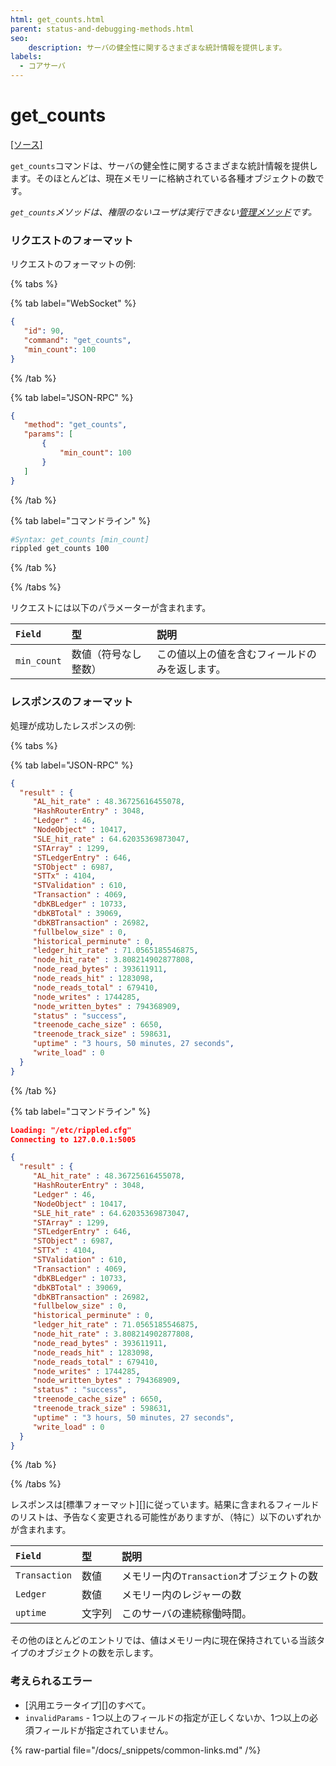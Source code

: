 ```yaml
---
html: get_counts.html
parent: status-and-debugging-methods.html
seo:
    description: サーバの健全性に関するさまざまな統計情報を提供します。
labels:
  - コアサーバ
---
```

# get_counts
[[ソース]](https://github.com/XRPLF/rippled/blob/1e01cd34f7a216092ed779f291b43324c167167a/src/xrpld/rpc/handlers/GetCounts.cpp "Source")

`get_counts`コマンドは、サーバの健全性に関するさまざまな統計情報を提供します。そのほとんどは、現在メモリーに格納されている各種オブジェクトの数です。

_`get_counts`メソッドは、権限のないユーザは実行できない[管理メソッド](../index.md)です。_

### リクエストのフォーマット
リクエストのフォーマットの例:

{% tabs %}

{% tab label="WebSocket" %}
```json
{
   "id": 90,
   "command": "get_counts",
   "min_count": 100
}
```
{% /tab %}

{% tab label="JSON-RPC" %}
```json
{
   "method": "get_counts",
   "params": [
       {
           "min_count": 100
       }
   ]
}
```
{% /tab %}

{% tab label="コマンドライン" %}
```sh
#Syntax: get_counts [min_count]
rippled get_counts 100
```
{% /tab %}

{% /tabs %}

リクエストには以下のパラメーターが含まれます。

| `Field`     | 型                      | 説明                        |
|:------------|:--------------------------|:-----------------------------------|
| `min_count` | 数値（符号なし整数） | この値以上の値を含むフィールドのみを返します。 |

### レスポンスのフォーマット

処理が成功したレスポンスの例:

{% tabs %}

{% tab label="JSON-RPC" %}
```json
{
  "result" : {
     "AL_hit_rate" : 48.36725616455078,
     "HashRouterEntry" : 3048,
     "Ledger" : 46,
     "NodeObject" : 10417,
     "SLE_hit_rate" : 64.62035369873047,
     "STArray" : 1299,
     "STLedgerEntry" : 646,
     "STObject" : 6987,
     "STTx" : 4104,
     "STValidation" : 610,
     "Transaction" : 4069,
     "dbKBLedger" : 10733,
     "dbKBTotal" : 39069,
     "dbKBTransaction" : 26982,
     "fullbelow_size" : 0,
     "historical_perminute" : 0,
     "ledger_hit_rate" : 71.0565185546875,
     "node_hit_rate" : 3.808214902877808,
     "node_read_bytes" : 393611911,
     "node_reads_hit" : 1283098,
     "node_reads_total" : 679410,
     "node_writes" : 1744285,
     "node_written_bytes" : 794368909,
     "status" : "success",
     "treenode_cache_size" : 6650,
     "treenode_track_size" : 598631,
     "uptime" : "3 hours, 50 minutes, 27 seconds",
     "write_load" : 0
  }
}
```
{% /tab %}

{% tab label="コマンドライン" %}
```json
Loading: "/etc/rippled.cfg"
Connecting to 127.0.0.1:5005

{
  "result" : {
     "AL_hit_rate" : 48.36725616455078,
     "HashRouterEntry" : 3048,
     "Ledger" : 46,
     "NodeObject" : 10417,
     "SLE_hit_rate" : 64.62035369873047,
     "STArray" : 1299,
     "STLedgerEntry" : 646,
     "STObject" : 6987,
     "STTx" : 4104,
     "STValidation" : 610,
     "Transaction" : 4069,
     "dbKBLedger" : 10733,
     "dbKBTotal" : 39069,
     "dbKBTransaction" : 26982,
     "fullbelow_size" : 0,
     "historical_perminute" : 0,
     "ledger_hit_rate" : 71.0565185546875,
     "node_hit_rate" : 3.808214902877808,
     "node_read_bytes" : 393611911,
     "node_reads_hit" : 1283098,
     "node_reads_total" : 679410,
     "node_writes" : 1744285,
     "node_written_bytes" : 794368909,
     "status" : "success",
     "treenode_cache_size" : 6650,
     "treenode_track_size" : 598631,
     "uptime" : "3 hours, 50 minutes, 27 seconds",
     "write_load" : 0
  }
}
```
{% /tab %}

{% /tabs %}

レスポンスは[標準フォーマット][]に従っています。結果に含まれるフィールドのリストは、予告なく変更される可能性がありますが、（特に）以下のいずれかが含まれます。

| `Field`       | 型   | 説明                                         |
|:--------------|:-------|:----------------------------------------------------|
| `Transaction` | 数値 | メモリー内の`Transaction`オブジェクトの数       |
| `Ledger`      | 数値 | メモリー内のレジャーの数                     |
| `uptime`      | 文字列 | このサーバの連続稼働時間。 |

その他のほとんどのエントリでは、値はメモリー内に現在保持されている当該タイプのオブジェクトの数を示します。

### 考えられるエラー

* [汎用エラータイプ][]のすべて。
* `invalidParams` - 1つ以上のフィールドの指定が正しくないか、1つ以上の必須フィールドが指定されていません。

{% raw-partial file="/docs/_snippets/common-links.md" /%}

